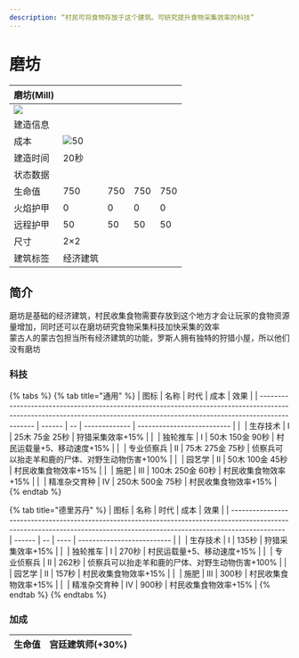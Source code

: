 ```yaml
---
description: “村民可将食物存放于这个建筑。可研究提升食物采集效率的科技”
---
```


# 磨坊

| 磨坊(Mill)                                                                                                 |                                                                                                   |     |     |     |
| -------------------------------------------------------------------------------------------------------- | ------------------------------------------------------------------------------------------------- | --- | --- | --- |
| ![](https://seicing-1257171891.cos.ap-nanjing.myqcloud.com/3fatcatpool/aoe4/tech/%E7%A3%A8%E5%9D%8A.png) |                                                                                                   |     |     |     |
| 建造信息                                                                                                     |                                                                                                   |     |     |     |
| 成本                                                                                                       | ![](https://seicing-1257171891.cos.ap-nanjing.myqcloud.com/3fatcatpool/aoe4/tech/%E6%9C%A8.png)50 |     |     |     |
| 建造时间                                                                                                     | 20秒                                                                                               |     |     |     |
| 状态数据                                                                                                     |                                                                                                   |     |     |     |
| 生命值                                                                                                      | 750                                                                                               | 750 | 750 | 750 |
| 火焰护甲                                                                                                     | 0                                                                                                 | 0   | 0   | 0   |
| 远程护甲                                                                                                     | 50                                                                                                | 50  | 50  | 50  |
| 尺寸                                                                                                       | 2×2                                                                                               |     |     |     |
| 建筑标签                                                                                                     | 经济建筑                                                                                              |     |     |     |

## 简介 <a href="#jia" id="jia"></a>

磨坊是基础的经济建筑，村民收集食物需要存放到这个地方才会让玩家的食物资源量增加，同时还可以在磨坊研究食物采集科技加快采集的效率\
蒙古人的蒙古包担当所有经济建筑的功能，罗斯人拥有独特的狩猎小屋，所以他们没有磨坊

### 科技 <a href="#sp1" id="sp1"></a>

{% tabs %}
{% tab title="通用" %}
| 图标                                                                                                                                                                          | 名称     | 时代 | 成本            | 效果                         |
| --------------------------------------------------------------------------------------------------------------------------------------------------------------------------- | ------ | -- | ------------- | -------------------------- |
| <img src="https://seicing-1257171891.cos.ap-nanjing.myqcloud.com/3fatcatpool/aoe4/tech/%E7%94%9F%E5%AD%98%E6%8A%80%E6%9C%AF.png" alt="" data-size="line">                   | 生存技术   | Ⅰ  | 25木 75金 25秒   | 狩猎采集效率+15%                 |
| <img src="https://seicing-1257171891.cos.ap-nanjing.myqcloud.com/3fatcatpool/aoe4/tech/%E7%8B%AC%E8%BD%AE%E6%8E%A8%E8%BD%A6.png" alt="" data-size="line">                   | 独轮推车   | Ⅰ  | 50木 150金 90秒  | 村民运载量+5、移动速度+15%           |
| <img src="https://seicing-1257171891.cos.ap-nanjing.myqcloud.com/3fatcatpool/aoe4/tech/%E4%B8%93%E4%B8%9A%E4%BE%A6%E5%AF%9F%E5%85%B5.png" alt="" data-size="line">          | 专业侦察兵  | Ⅱ  | 75木 275金 75秒  | 侦察兵可以抬走羊和鹿的尸体、对野生动物伤害+100% |
| <img src="https://seicing-1257171891.cos.ap-nanjing.myqcloud.com/3fatcatpool/aoe4/tech/%E5%9B%AD%E8%89%BA%E5%AD%A6.png" alt="" data-size="line">                            | 园艺学    | Ⅱ  | 50木 100金 45秒  | 村民收集食物效率+15%               |
| <img src="https://seicing-1257171891.cos.ap-nanjing.myqcloud.com/3fatcatpool/aoe4/tech/%E6%96%BD%E8%82%A5.png" alt="" data-size="line">                                     | 施肥     | Ⅲ  | 100木 250金 60秒 | 村民收集食物效率+15%               |
| <img src="https://seicing-1257171891.cos.ap-nanjing.myqcloud.com/3fatcatpool/aoe4/tech/%E7%B2%BE%E5%87%86%E6%9D%82%E4%BA%A4%E8%82%B2%E7%A7%8D.png" alt="" data-size="line"> | 精准杂交育种 | Ⅳ  | 250木 500金 75秒 | 村民收集食物效率+15%               |
{% endtab %}

{% tab title="德里苏丹" %}
| 图标                                                                                                                                                                          | 名称     | 时代 | 成本   | 效果                         |
| --------------------------------------------------------------------------------------------------------------------------------------------------------------------------- | ------ | -- | ---- | -------------------------- |
| <img src="https://seicing-1257171891.cos.ap-nanjing.myqcloud.com/3fatcatpool/aoe4/tech/%E7%94%9F%E5%AD%98%E6%8A%80%E6%9C%AF.png" alt="" data-size="line">                   | 生存技术   | Ⅰ  | 135秒 | 狩猎采集效率+15%                 |
| <img src="https://seicing-1257171891.cos.ap-nanjing.myqcloud.com/3fatcatpool/aoe4/tech/%E7%8B%AC%E8%BD%AE%E6%8E%A8%E8%BD%A6.png" alt="" data-size="line">                   | 独轮推车   | Ⅰ  | 270秒 | 村民运载量+5、移动速度+15%           |
| <img src="https://seicing-1257171891.cos.ap-nanjing.myqcloud.com/3fatcatpool/aoe4/tech/%E4%B8%93%E4%B8%9A%E4%BE%A6%E5%AF%9F%E5%85%B5.png" alt="" data-size="line">          | 专业侦察兵  | Ⅱ  | 262秒 | 侦察兵可以抬走羊和鹿的尸体、对野生动物伤害+100% |
| <img src="https://seicing-1257171891.cos.ap-nanjing.myqcloud.com/3fatcatpool/aoe4/tech/%E5%9B%AD%E8%89%BA%E5%AD%A6.png" alt="" data-size="line">                            | 园艺学    | Ⅱ  | 157秒 | 村民收集食物效率+15%               |
| <img src="https://seicing-1257171891.cos.ap-nanjing.myqcloud.com/3fatcatpool/aoe4/tech/%E6%96%BD%E8%82%A5.png" alt="" data-size="line">                                     | 施肥     | Ⅲ  | 300秒 | 村民收集食物效率+15%               |
| <img src="https://seicing-1257171891.cos.ap-nanjing.myqcloud.com/3fatcatpool/aoe4/tech/%E7%B2%BE%E5%87%86%E6%9D%82%E4%BA%A4%E8%82%B2%E7%A7%8D.png" alt="" data-size="line"> | 精准杂交育种 | Ⅳ  | 900秒 | 村民收集食物效率+15%               |
{% endtab %}
{% endtabs %}

### 加成

| 生命值 | <img src="https://seicing-1257171891.cos.ap-nanjing.myqcloud.com/3fatcatpool/aoe4/tech/%E5%AE%AB%E5%BB%B7%E5%BB%BA%E7%AD%91%E5%B8%88.png" alt="" data-size="line">宫廷建筑师(+30%) |
| --- | ----------------------------------------------------------------------------------------------------------------------------------------------------------------------------- |
